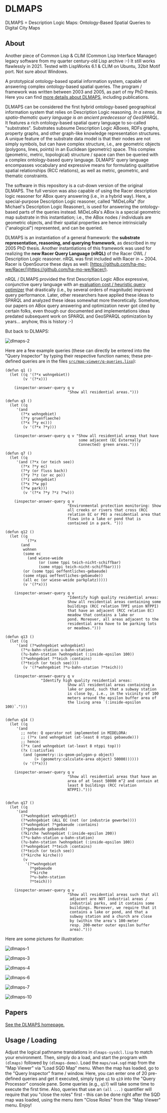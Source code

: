 # DLMAPS
DLMAPS = Description Logic Maps: Ontology-Based Spatial Queries to Digital City Maps

## About

Another piece of Common Lisp & CLIM (Common Lisp Interface Manager)
legacy software from my quarter century-old Lisp archive :-) It still
works flawlessly in 2021. Tested with LispWorks 6.1 & CLIM on Ubuntu,
32bit Motif port. Not sure about Windows.

A prototypical ontology-based spatial information system, capable of
answering complex ontology-based spatial queries. The program /
framework was written between 2003 and 2005, as part of my PhD thesis.
Here you can find [more details about
DLMAPS](https://www.michael-wessel.info/dlmaps.html), including
publications.

DLMAPS can be considered the first hybrid ontology-based geographical
information system that relies on Description Logic reasoning. *In a
sense, its spatio-thematic query language is an ancient predecessor of
GeoSPARQL.* It features a rich ontology-based spatial query language to
so-called "substrates". Substrates subsume Description Logic ABoxes,
RDFs graphs, property graphs, and other graph-like knowledge
representation structures. A unique feature of the substrate data
model is that their nodes are not simply symbols, but can have complex
structure, i.e., are geometric objects (polygons, lines, points) in an
Euclidean (geometric) space. This complex (geometric, metric,
topological) structure / space can then be queried with a complex
ontology-based query language. DLMAPS' query language encompasses
vocabulary and expressive means for formulating qualitative spatial
relationships (RCC relations), as well as metric, geometric, and
thematic constraints.

The software in this repository is a cut-down version of the original
DLMAPS. The full version was also capable of using the Racer
description logic reasoner for ABox query answering (i.e., in a hybrid
way). Here, a special-purpose Description Logic reasoner, called
"MiDeLoRa" (for Michael's Description Logic Reasoner), is used for
answering the ontology-based parts of the queries instead. MiDeLoRa's
ABox is a special geometric map substrate in this instantiation; i.e.,
the ABox nodes / individuals are geometric objects, and their spatial
properties are hence intrinsicially ("analogical") represented, and
can be queried. 

DLMAPS is an instantiation of a general framework: the **substrate
representation, reasoning, and querying framework**, as described in
my 2005 PhD thesis. Another instantiations of this framework was used
for realizing the **new Racer Query Language (nRQL)** of the Racer OWL
/ Description Logic reasoner. nRQL was first included with Racer in ~
2004. Racer is OpenSource these days as well:
[https://github.com/ha-mo-we/Racer/](https://github.com/ha-mo-we/Racer/).

nRQL / DLMAPS provided the first Description Logic ABox expressive,
conjunctive query language with an [evaluation cost / heuristic query
optimizer](https://github.com/lambdamikel/DLMAPS/blob/main/src/query/optimizer21.lisp)
that drastically (i.e., by several orders of magnitude) improved query
performance. Later, other researchers have applied these ideas to
SPARQL and analyzed these ideas somewhat more theoretically. Somehow,
our papers on ABox query answering and optimization never got cited by
certain folks, even though our documented and implementations ideas
predated subsequent work on SPARQL and GeoSPARQL optimization by
years... anyhow, this is history :-)

But back to DLMAPS: 

![dlmaps-2](pics/dlmaps-2.png)

Here are a few example queries (these can directly be entered into 
the "Query Inspector" by typing their respective function names;
these pre-defined queries are in the files 
[`src/map-viewer/q-queries.lisp`](./src/map-viewer/q-queries.lisp)): 

```
(defun q1 ()
  (let ((q '(?*x wohngebiet))
        (v '(?*x)))

    (inspector-answer-query q v
                            "Show all residential areas.")))

(defun q3 ()
  (let ((q 
	 '(and 
	   (?*x wohngebiet)
	   (?*y gruenflaeche)
	   (?*x ?*y ec)))
        (v '(?*x ?*y)))

    (inspector-answer-query q v "Show all residential areas that have
                                 some adjacent (EC Externally
                                 Connected) green areas.")))

(defun q7 ()
  (let ((q 
	 '(and (?*x (or teich see)) 
	   (?*x ?*y ec)
	   (?*y (or fluss bach))
	   (?*y ?*z (or ec po)) 
	   (?*z wohngebiet) 
	   (?*x ?*w pp)
	   (?*w park)))
        (v '(?*x ?*y ?*z ?*w)))

    (inspector-answer-query q v
                            "Environmental protection monitoring: Show
                            all creeks or rivers that cross (RCC
                            relation EC or PO) a residential area that
                            flows into a lake or pond that is
                            contained in a park. ")))

(defun q12 ()
  (let ((q
         `(?*x 
	   (and 
	    wohnen
	    (some ec
		  (and wiese-weide
		       (or (some tppi teich-nicht-schiffbar)
			   (some ntppi teich-nicht-schiffbar))))
	    (or (some tppi oeffentliches-gebaeude)
		(some ntppi oeffentliches-gebaeude))
	    (all ec (or wiese-weide parkplatz)))))
        (v '(?*x)))

    (inspector-answer-query q v
                            "Identify high quality residential areas:
                            Show all residential areas containing some
                            buildings (RCC relation TPPI union NTPPI)
                            that have an adjacent (RCC relation EC)
                            meadow that contains a lake or
                            pond. Moreover, all areas adjacent to the
                            residential area have to be parking lots
                            or meadows.")))

(defun q13 ()
  (let ((q 
	 '(and (?*wohngebiet wohngebiet)
	   (?*u-bahn-station u-bahn-station)
	   (?u-bahn-station ?wohngebiet (:inside-epsilon 100))
	   (?*wohngebiet ?*teich :contains)
	   (?*teich (or teich see))))
        (v '(?*wohngebiet ?*u-bahn-station ?*teich)))

    (inspector-answer-query q v 
			    "Identify high quality residential areas:
                            Show all residential areas containing a
                            lake or pond, such that a subway station
                            is close by, i.e., in the vicinity of 100
                            meters around the epsilon buffer area of
                            the living area `(:inside-epsilon 100)`.")))


(defun q14 ()
  (let ((q 
	 '(and 
	   ;; note: Q operator not implemented in MIDELORA: 
	   ;; (?*x (and wohngebiet (at-least 8 ntppi gebaeude)))
	   ;; hence: 
	   (?*x (and wohngebiet (at-least 8 ntppi top)))
	   (?x (:satisfies 
		(and (geometry::is-geom-polygon-p object)
		     (> (geometry:calculate-area object) 50000))))))
        (v '(?*x)))

    (inspector-answer-query q v
                            "Show all residential areas that have an
                            area of at least 50000 m^2 and contain at
                            least 8 buildings (RCC relation
                            NTPPI).")))


(defun q17 ()
  (let ((q 
	 '(and 
	   (?*wohngebiet wohngebiet)
	   (?*wohngebiet (ALL EC (not (or industrie gewerbe))))
	   (?*wohngebiet ?*gebaeude :contains)
	   (?*gebaeude gebaeude)
	   (?kirche ?wohngebiet (:inside-epsilon 200))
	   (?*u-bahn-station u-bahn-station)
	   (?u-bahn-station ?wohngebiet (:inside-epsilon 100))
	   (?*wohngebiet ?*teich :contains)
	   (?*teich (or teich see))
	   (?*kirche kirche)))
        (v
         '(?*wohngebiet 
           ?*gebaeude
           ?*kirche 
           ?*u-bahn-station
           ?*teich)))

    (inspector-answer-query q v
                            "Show all residential areas such that all
                             adjacent are NOT industrial areas /
                             industrial parks, and it contains some
                             buildings. Moreover, we require that it
                             contains a lake or pond, and that a
                             subway station and a church are close
                             by (within the area's 100-meter
                             resp. 200-meter outer epsilon buffer
                             area).")))
```

Here are some pictures for illustration: 

![dlmaps-1](pics/dlmaps-1.png)

![dlmaps-3](pics/dlmaps-3.png)

![dlmaps-4](pics/dlmaps-4.png)

![dlmaps-6](pics/dlmaps-6.png)

![dlmaps-7](pics/dlmaps-7.png)

![dlmaps-10](pics/dlmaps-10.png)

## Papers 

[See the DLMAPS homepage.](https://www.michael-wessel.info/dlmaps.html)

## Usage / Loading

Adjust the logical pathname translations in `dlmaps-sysdcl.lisp` to
match your environment. Then, simply do a load, and start the program
with `(dlmaps)` followed by `(dlmaps-demo)`. Load the `maps/va4.sqd`
map from the "Map Viewer" via "Load SQD Map" menu. When the map has
loaded, go to the "Query Inspector" frame / window. Here, you can
enter one of 20 pre-defined queries and get it executed, simply type
`q1` to `q19` into the "Query Processor" console pane. Some queries
(e.g., `q17`) will take some time to execute the first time. Also,
queries that use an `(all ...)` quantifier will require that you
"close the roles" first - this can be done right after the SQD map was
loaded, using the menu item "Close Roles" from the "Map Viewer"
menu. Enjoy!
